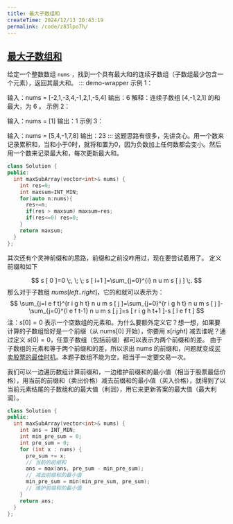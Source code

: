 ```yaml
---
title: 最大子数组和
createTime: 2024/12/13 20:43:19
permalink: /code/z83lpo7h/
---
```

## [最大子数组和](https://leetcode.cn/problems/maximum-subarray/)

给定一个整数数组 `nums` ，找到一个具有最大和的连续子数组（子数组最少包含一个元素），返回其最大和。
::: demo-wrapper
示例 1：

输入：nums = [-2,1,-3,4,-1,2,1,-5,4]
输出：6
解释：连续子数组 [4,-1,2,1] 的和最大，为 6 。
示例 2：

输入：nums = [1]
输出：1
示例 3：

输入：nums = [5,4,-1,7,8]
输出：23
:::
这题思路有很多，先讲贪心。用一个数来记录累积和，当和小于0时，就将和置为0，因为负数加上任何数都会变小。然后用一个数来记录最大和，每次更新最大和。
```c++
class Solution {
public:
  int maxSubArray(vector<int>& nums) {
    int res=0;
    int maxsum=INT_MIN;
    for(auto n:nums){
      res+=n;
      if(res > maxsum) maxsum=res;
      if(res<=0) res=0;
    }
    return maxsum;
  }
};
```
其次还有个灵神前缀和的思路，前缀和之前没咋用过，现在要尝试着用了。
定义前缀和如下

$$
s [ 0 ]=0 \;, \; \; s [ i+1 ]=\sum_{j=0}^{i} n u m s [ j ] \;. 
$$
那么对于子数组 $nums[left..right]$，它的和就可以表示为：
$$
\sum_{j=l e f t}^{r i g h t} n u m s [ j ]=\sum_{j=0}^{r i g h t} n u m s [ j ]-\sum_{j=0}^{l e f t-1} n u m s [ j ]=s [ r i g h t+1 ]-s [ l e f t ] 
$$
注：$s[0]=0$ 表示一个空数组的元素和。为什么要额外定义它？想一想，如果要计算的子数组恰好是一个前缀（从 nums[0] 开始），你要用 $s[right]$ 减去谁呢？通过定义 $s[0]=0$，任意子数组（包括前缀）都可以表示为两个前缀和的差。
由于子数组的元素和等于两个前缀和的差，所以求出 nums 的前缀和，问题就变成[买卖股票的最佳时机](https://leetcode.cn/problems/best-time-to-buy-and-sell-stock/description/)。本题子数组不能为空，相当于一定要交易一次。

我们可以一边遍历数组计算前缀和，一边维护前缀和的最小值（相当于股票最低价格），用当前的前缀和（卖出价格）减去前缀和的最小值（买入价格），就得到了以当前元素结尾的子数组和的最大值（利润），用它来更新答案的最大值（最大利润）。

```c++
class Solution {
public:
  int maxSubArray(vector<int>& nums) {
    int ans = INT_MIN;
    int min_pre_sum = 0;
    int pre_sum = 0;
    for (int x : nums) {
      pre_sum += x; 
      // 当前的前缀和
      ans = max(ans, pre_sum - min_pre_sum); 
      // 减去前缀和的最小值
      min_pre_sum = min(min_pre_sum, pre_sum); 
      // 维护前缀和的最小值
    }
    return ans;
  }
};
```

